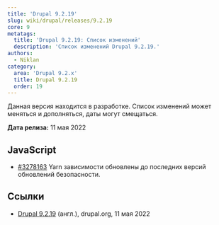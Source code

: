 ```yaml
---
title: 'Drupal 9.2.19'
slug: wiki/drupal/releases/9.2.19
core: 9
metatags:
  title: 'Drupal 9.2.19: Список изменений'
  description: 'Список изменений Drupal 9.2.19.'
authors:
  - Niklan
category:
  area: 'Drupal 9.2.x'
  title: Drupal 9.2.19
  order: 19
---
```


<Aside type="warning">

Данная версия находится в разработке. Список изменений может меняться и дополняться, даты могут смещаться.

</Aside>

**Дата релиза:** 11 мая 2022

## JavaScript

- [#3278163](https://www.drupal.org/node/3278163) Yarn зависимости обновлены до последних версий обновлений безопасности.

## Ссылки

- [Drupal 9.2.19](https://www.drupal.org/project/drupal/releases/9.2.19) (англ.), drupal.org, 11 мая 2022